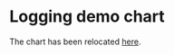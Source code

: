 # Logging demo chart

The chart has been relocated [here](https://github.com/kube-logging/helm-charts/tree/main/charts/logging-demo).
